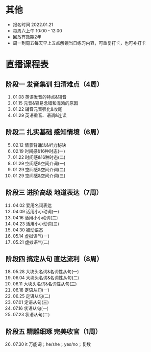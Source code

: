 # 其他
- 报名时间 2022.01.21
- 每周六上午 10:00 - 12:00
- 回放有效期2年
- 周一到周五每天早上五点解锁当日练习内容，可重复打卡，也可补打卡


# 直播课程表
## 阶段一 发音集训 扫清难点（4周）
1. 01.08 英语发音的特点&辅音
2. 01.15 元音&容易念错和混淆的原因
3. 01.22 辅音元音强化&收尾
4. 01.29 英语重音、语调&连读

## 阶段二 扎实基础 感知情境（6周）
5. 02.12 情景背诵法&听力秘诀
6. 02.19 时间感&16种时态(一)
7. 01.22 时间感&16种时态(二)
8. 01.29 空间感&空间介词(一)
9. 01.29 空间感&空间介词(二)
10. 01.29 空间感&空间介词(三)

## 阶段三 进阶高级 地道表达（7周）
11. 04.02 爱用名词表达
12. 04.09 活用小小动词(一)
13. 04.16 活用小小动词(二)
14. 04.23 活用小小动词(三)
15. 04.30 被动语态
16. 05.14 虚拟语气(一)
17. 05.21 虚拟语气(二)

## 阶段四 搞定从句 直达流利（8周）
18. 05.28 大块头名词&名词性从句(一)
19. 06.04 大块头名词&名词性从句(二)
20. 06.11 大块头名词&名词性从句(三)
21. 06.18 定语从句(一)
22. 06.25 定语从句(二)
23. 07.01 定语从句(三)
24. 07.16 状语从句(一)
25. 07.23 状语从句(二)

## 阶段五 精雕细琢 完美收官（1周）
26. 07.30 it 万能词；he/she；yes/no；复数 